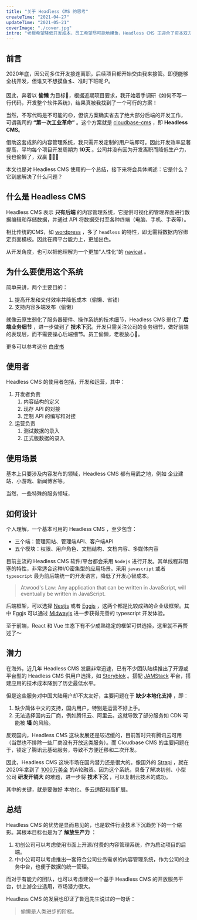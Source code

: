 ```yaml
---
title: "关于 Headless CMS 的思考"
createTime: "2021-04-27"
updateTime: "2021-05-21"
coverImage: "./cover.jpg"
intro: "老板希望降低开发成本，员工希望尽可能地摸鱼，Headless CMS 正迎合了资本双方的需求，这是双赢 🎉🎉🎉"
---
```


## 前言

2020年底，因公司多位开发接连离职，后续项目都开始交由我来接管。即便能够全栈开发，但谁又不想摸鱼🏄、准时下班呢:P。

因此，奔着以 **偷懒** 为目标🤫，根据近期项目要求，我开始着手调研《如何不写一行代码，开发整个软件系统》，结果真被我找到了一个可行的方案！

当然，不写代码是不可能的🙃，但该方案确实省去了绝大部分后端的开发工作，可谓我司的 **“第一次工业革命”** 。这个方案就是 [cloudbase-cms](https://docs.cloudbase.net/cms/intro.html) ，即 **Headless CMS**。

借助这套成熟的内容管理系统，我只需开发定制的用户端即可。因此开发效率显著提高，平均每个项目开发周期为 **10天** 。公司并没有因为开发离职而降低生产力，我也偷懒了，双赢 🎉🎉🎉

本文也是对 Headless CMS 使用的一个总结，接下来将会具体阐述：它是什么？它到底解决了什么问题？

## 什么是 Headless CMS

Headless CMS 表示 **只有后端** 的内容管理系统，它提供可视化的管理界面进行数据编辑和存储数据，并通过 API 将数据交付至各种终端（电脑、手机、手表等）。

相比传统的CMS，如 [wordpress](https://wordpress.com/) ，多了 `headless` 的特性，即无需将数据内容绑定页面模板。因此在跨平台能力上，更加出色。

从开发角度，也可以把他理解为一个更加“人性化”的 [navicat](https://www.navicat.com.cn/) 。

## 为什么要使用这个系统

简单来讲，两个主要目的：

1. 提高开发和交付效率并降低成本（偷懒、省钱）
2. 支持内容多端发布（偷懒）

就像云原生弱化了服务器硬件、操作系统的技术细节，Headless CMS 弱化了 **后端业务细节** ，进一步做到了 **技术下沉**。开发只需关注公司的业务细节，做好前端的表现层，而不需要操心后端细节。员工偷懒，老板放心🤪。

更多可以参考这份 [白皮书](https://a.storyblok.com/f/88751/x/73e70edc2e/headless-cms-how-does-it-solve-the-content-problem.pdf)

## 使用者

Headless CMS 的使用者包括，开发和运营，其中：

1. 开发者负责
   1. 内容结构的定义
   2. 现存 API 的对接
   3. 定制 API 的编写和对接
2. 运营负责
   1. 测试数据的录入
   2. 正式版数据的录入

## 使用场景

基本上只要涉及内容发布的领域，Headless CMS 都有用武之地，例如 企业建站、小游戏、新闻博客等。

当然，一些特殊的服务领域，

## 如何设计

个人理解，一个基本可用的 Headless CMS ，至少包含：

+ 三个端：管理网站、管理端API、客户端API
+ 五个模块：权限、用户角色、文档结构、文档内容、多媒体内容

目前主流的 Headless CMS 软件/平台都会采用 `Nodejs` 进行开发。其单线程非阻塞的特性，非常适合这种I/O密集型的应用场景。采用 `javascript` 或者 `typescript` 最为前后端统一的开发语言，降低了开发心智成本。

> Atwood's Law: Any application that can be written in JavaScript, will eventually be written in JavaScript.

后端框架，可以选择 [Nestjs](https://github.com/nestjs/nest) 或者 [Eggjs](https://github.com/eggjs/egg) ，这两个都是比较成熟的企业级框架。其中 Eggjs 可以通过 [Midwayjs](https://github.com/midwayjs/midway) 进一步获得完善的 typescript 开发体验。

至于前端，React 和 Vue 生态下有不少成熟稳定的框架可供选择，这里就不再赘述了～

## 潜力

在海外，近几年 Headless CMS 发展非常迅速，已有不少团队陆续推出了开源或平台型的 Headless CMS 供用户选择，如 [Storyblok](https://www.storyblok.com/) 。搭配 [JAMStack](https://jamstack.org/) 平台，搭建应用的技术成本降到了历史最低水平。

但是这些服务对中国大陆用户却不太友好，主要问题在于 **缺少本地化支持** ，即：

1. 缺少简体中文的支持，国内用户，特别是运营不好上手。
2. 无法选择国内云厂商，例如腾讯云、阿里云。这就导致了部分服务如 CDN 可能被 **墙** 的风险。

反观国内，Headless CMS 这块发展还是较迟缓的，目前暂时只有腾讯云可用（当然也不排除一些厂商没有开放这类服务）。而 Cloudbase CMS 的主要问题在于，锁定了腾讯云基础服务，导致不方便迁移和二次开发。

因此，Headless CMS 这块市场在国内潜力还是很大的。像国外的 [Strapi](https://strapi.io/) ，就在2020年拿到了 [1000万美金](https://strapi.io/blog/announcing-strapi-10m-series-a-funding) 的A轮融资。因为这个系统，具备了解决初创、小型公司 **研发开销大** 的难题，进一步将 **技术下沉** ，可以复制云技术的成功。

其中的关键，就是要做好 本地化、多云适配和高扩展。

## 总结

Headless CMS 的优势是显而易见的，也是软件行业技术下沉趋势下的一个缩影。其根本目标也是为了 **解放生产力** ：

1. 初创公司可以考虑使用市面上开源/付费的内容管理系统，作为启动项目的后端。
2. 中小公司可以考虑推出一套符合公司业务需求的内容管理系统，作为公司的业务中台，也便于数据的统一管理。

而对于有能力的团队，也可以考虑建设一个基于 Headless CMS 的开放服务平台，供上游企业选用，市场潜力很大。

Headless CMS 的发展也印证了鲁迅先生说过的一句话：

> 偷懒是人类进步的阶梯。
